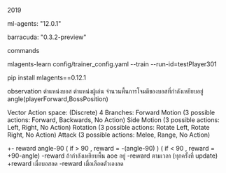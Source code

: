 2019

ml-agents: "12.0.1"

barracuda: "0.3.2-preview"

commands

mlagents-learn config/trainer_config.yaml --train --run-id=testPlayer301

pip install mlagents==0.12.1



observation 
	ตำแหน่งบอส 
	ตำแหน่งผู้เล่น 
	จำนวนพื้นการโจมตีของบอสที่กำลังเหยียบอยู่
	angle(playerForward,BossPosition)

	
Vector Action space: (Discrete) 4 Branches:
	Forward Motion (3 possible actions: Forward, Backwards, No Action)
	Side Motion (3 possible actions: Left, Right, No Action)
	Rotation (3 possible actions: Rotate Left, Rotate Right, No Action)
	Attack (3 possible actions: Melee, Range, No Action)

	
+- reward angle-90 ( if > 90 , reward = -(angle-90) ) ( if < 90 , reward =  +90-angle)
-reward ถ้ากำลังเหยียบพื้น aoe อยู่
-reward ตามเวลา (ทุกครั้งที่ update)
+reward เมื่อบอสลด
-reward เมื่อเลือดตัวเองลด


